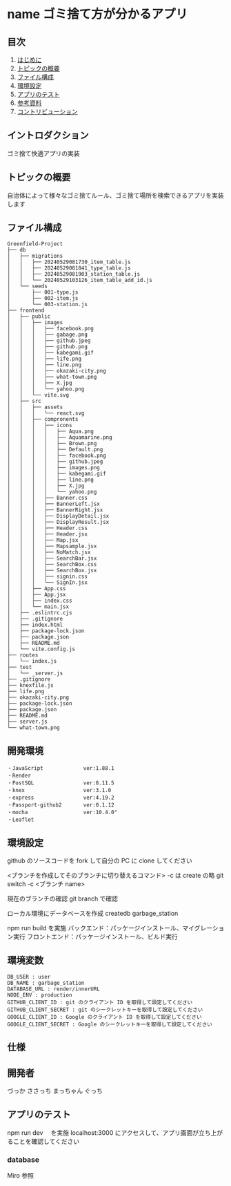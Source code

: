 # name ゴミ捨て方が分かるアプリ

## 目次

1.  [はじめに](#introduction)
2.  [トピックの概要](#overview-of-topics)
3.  [ファイル構成](#ファイル構成)
3.  [環境設定](#environment)
4.  [アプリのテスト](#installing-dependencies)
5.  [参考資料](#resources)
6.  [コントリビューション](#contributing)
<a id="introduction"></a>
## イントロダクション

ゴミ捨て快適アプリの実装
<a id="overview-of-topics"></a>
## トピックの概要

自治体によって様々なゴミ捨てルール、ゴミ捨て場所を検索できるアプリを実装します
<a id="ファイル構成"></a>
## ファイル構成
```
Greenfield-Project
├── db
│   ├── migrations
│   │   ├── 20240529081730_item_table.js
│   │   ├── 20240529081841_type_table.js
│   │   ├── 20240529081903_station_table.js
│   │   └── 20240529103126_item_table_add_id.js
│   └── seeds
│       ├── 001-type.js
│       ├── 002-item.js
│       └── 003-station.js
├── frontend
│   ├── public
│   │   ├── images
│   │   │   ├── facebook.png
│   │   │   ├── gabage.png
│   │   │   ├── github.jpeg
│   │   │   ├── github.png
│   │   │   ├── kabegami.gif
│   │   │   ├── life.png
│   │   │   ├── line.png
│   │   │   ├── okazaki-city.png
│   │   │   ├── what-town.png
│   │   │   ├── X.jpg
│   │   │   └── yahoo.png
│   │   └── vite.svg
│   ├── src
│   │   ├── assets
│   │   │   └── react.svg
│   │   ├── compronents
│   │   │   ├── icons
│   │   │   │   ├── Aqua.png
│   │   │   │   ├── Aquamarine.png
│   │   │   │   ├── Brown.png
│   │   │   │   ├── Default.png
│   │   │   │   ├── facebook.png
│   │   │   │   ├── github.jpeg
│   │   │   │   ├── images.png
│   │   │   │   ├── kabegami.gif
│   │   │   │   ├── line.png
│   │   │   │   ├── X.jpg
│   │   │   │   └── yahoo.png
│   │   │   ├── Banner.css
│   │   │   ├── BannerLeft.jsx
│   │   │   ├── BannerRight.jsx
│   │   │   ├── DisplayDetail.jsx
│   │   │   ├── DisplayResult.jsx
│   │   │   ├── Header.css
│   │   │   ├── Header.jsx
│   │   │   ├── Map.jsx
│   │   │   ├── Mapsample.jsx
│   │   │   ├── NoMatch.jsx
│   │   │   ├── SearchBar.jsx
│   │   │   ├── SearchBox.css
│   │   │   ├── SearchBox.jsx
│   │   │   ├── signin.css
│   │   │   └── SignIn.jsx
│   │   ├── App.css
│   │   ├── App.jsx
│   │   ├── index.css
│   │   └── main.jsx
│   ├── .eslintrc.cjs
│   ├── .gitignore
│   ├── index.html
│   ├── package-lock.json
│   ├── package.json
│   ├── README.md
│   └── vite.config.js
├── routes
│   └── index.js
├── test
│   └── _server.js
├── .gitignore
├── knexfile.js
├── life.png
├── okazaki-city.png
├── package-lock.json
├── package.json
├── README.md
├── server.js
└── what-town.png
```

## 開発環境
```
・JavaScript             ver:1.88.1
・Render
・PostSQL                ver:8.11.5
・knex                   ver:3.1.0
・express                ver:4.19.2
・Passport-github2       ver:0.1.12
・mocha                  ver:10.4.0"
・Leaflet                
```
## 環境設定

github のソースコードを fork して自分の PC に clone してください

<ブランチを作成してそのブランチに切り替えるコマンド> -c は create の略
git switch -c <ブランチ name>

現在のブランチの確認
git branch で確認

ローカル環境にデータベースを作成
createdb garbage_station

npm run build を実施
バックエンド：パッケージインストール、マイグレーション実行
フロントエンド：パッケージインストール、ビルド実行

## 環境変数
```
DB_USER : user
DB_NAME : garbage_station
DATABASE_URL : render/innerURL
NODE_ENV : production
GITHUB_CLIENT_ID : git のクライアント ID を取得して設定してください
GITHUB_CLIENT_SECRET : git のシークレットキーを取得して設定してください
GOOGLE_CLIENT_ID : Google のクライアント ID を取得して設定してください
GOOGLE_CLIENT_SECRET : Google のシークレットキーを取得して設定してください
```
## 仕様

## 開発者

づっか
ささっち
まっちゃん
ぐっち

## アプリのテスト

npm run dev 　を実施
localhost:3000 にアクセスして、アプリ画面が立ち上がることを確認してください

### database

Miro 参照
